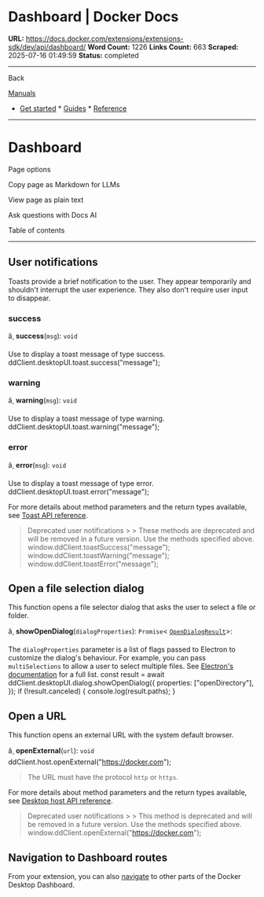 # Dashboard | Docker Docs

**URL:** https://docs.docker.com/extensions/extensions-sdk/dev/api/dashboard/
**Word Count:** 1226
**Links Count:** 663
**Scraped:** 2025-07-16 01:49:59
**Status:** completed

---

Back

[Manuals](https://docs.docker.com/manuals/)

  * [Get started](https://docs.docker.com/get-started/)   * [Guides](https://docs.docker.com/guides/)   * [Reference](https://docs.docker.com/reference/)

* * *

# Dashboard

Page options

Copy page as Markdown for LLMs

View page as plain text

Ask questions with Docs AI

Table of contents

* * *

## User notifications

Toasts provide a brief notification to the user. They appear temporarily and shouldn't interrupt the user experience. They also don't require user input to disappear.

### success

â¸ **success**\(`msg`\): `void`

Use to display a toast message of type success.               ddClient.desktopUI.toast.success("message");

### warning

â¸ **warning**\(`msg`\): `void`

Use to display a toast message of type warning.               ddClient.desktopUI.toast.warning("message");

### error

â¸ **error**\(`msg`\): `void`

Use to display a toast message of type error.               ddClient.desktopUI.toast.error("message");

For more details about method parameters and the return types available, see [Toast API reference](https://docs.docker.com/reference/api/extensions-sdk/Toast/).

> Deprecated user notifications >  > These methods are deprecated and will be removed in a future version. Use the methods specified above.               window.ddClient.toastSuccess("message");     window.ddClient.toastWarning("message");     window.ddClient.toastError("message");

## Open a file selection dialog

This function opens a file selector dialog that asks the user to select a file or folder.

â¸ **showOpenDialog**\(`dialogProperties`\): `Promise`< [`OpenDialogResult`](https://docs.docker.com/reference/api/extensions-sdk/OpenDialogResult/)>:

The `dialogProperties` parameter is a list of flags passed to Electron to customize the dialog's behaviour. For example, you can pass `multiSelections` to allow a user to select multiple files. See [Electron's documentation](https://www.electronjs.org/docs/latest/api/dialog) for a full list.               const result = await ddClient.desktopUI.dialog.showOpenDialog({       properties: ["openDirectory"],     });     if (!result.canceled) {       console.log(result.paths);     }

## Open a URL

This function opens an external URL with the system default browser.

â¸ **openExternal**\(`url`\): `void`               ddClient.host.openExternal("https://docker.com");

> The URL must have the protocol `http` or `https`.

For more details about method parameters and the return types available, see [Desktop host API reference](https://docs.docker.com/reference/api/extensions-sdk/Host/).

> Deprecated user notifications >  > This method is deprecated and will be removed in a future version. Use the methods specified above.               window.ddClient.openExternal("https://docker.com");

## Navigation to Dashboard routes

From your extension, you can also [navigate](https://docs.docker.com/extensions/extensions-sdk/dev/api/dashboard-routes-navigation/) to other parts of the Docker Desktop Dashboard.